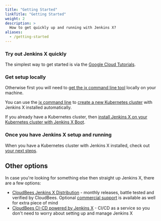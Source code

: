 ```yaml
---
title: "Getting Started"
linkTitle: "Getting Started"
weight: 2
description: >
  How to get quickly up and running with Jenkins X?
aliases:
  - /getting-started
---
```


### Try out Jenkins X quickly

The simplest way to get started is via the [Google Cloud Tutorials](/docs/managing-jx/tutorials/google-hosted/).

### Get setup locally

Otherwise first you will need to [get the jx command line tool](/docs/getting-started/setup/install/) locally on your machine.

You can use the [jx command line](/commands/jx/#jx) to [create a new Kubernetes cluster](/docs/getting-started/setup/create-cluster/) with Jenkins X installed automatically.

If you already have a Kubernetes cluster, then [install Jenkins X on your Kubernetes cluster with Jenkins X Boot](/docs/getting-started/setup/boot/).

### Once you have Jenkins X setup and running

When you have a Kubernetes cluster with Jenkins X installed, check out [your next steps](/docs/getting-started/next/).

## Other options

In case you're looking for something else then straight up Jenkins X, there are a few options:

* [CloudBees Jenkins X Distribution](https://www.cloudbees.com/products/cloudbees-jenkins-x-distribution/overview) - monthly releases, battle tested and verified by CloudBees. Optional [commercial support](https://www.cloudbees.com/products/cloudbees-jenkins-x-support/overview) is available as well for extra piece of mind
* [CloudBees CI-CD powered by Jenkins X](https://www.cloudbees.com/products/cloudbees-ci-cd/overview) - CI/CD as a service so you don't need to worry about setting up and manage Jenkins X
